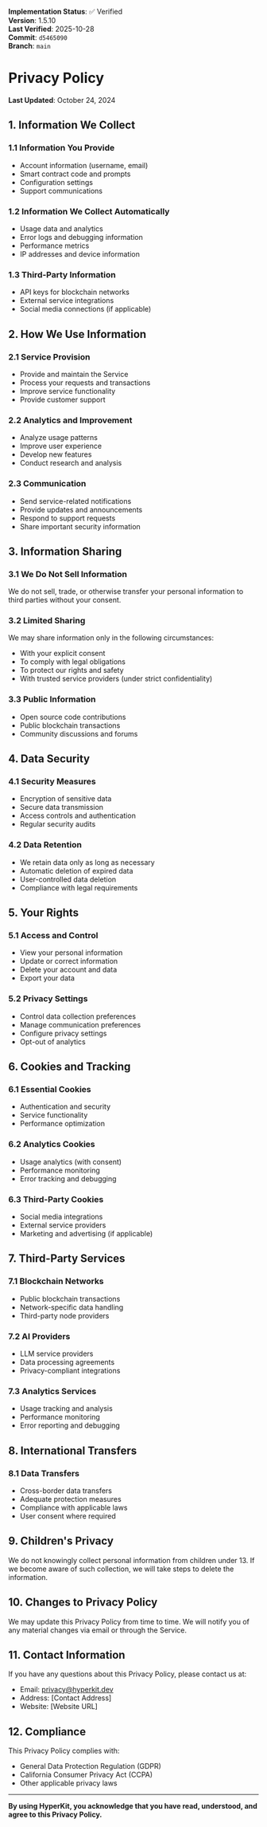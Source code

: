 <!-- AUDIT_BADGE_START -->
**Implementation Status**: ✅ Verified  
**Version**: 1.5.10  
**Last Verified**: 2025-10-28  
**Commit**: `d5465090`  
**Branch**: `main`  
<!-- AUDIT_BADGE_END -->

# Privacy Policy

**Last Updated**: October 24, 2024

## 1. Information We Collect

### 1.1 Information You Provide
- Account information (username, email)
- Smart contract code and prompts
- Configuration settings
- Support communications

### 1.2 Information We Collect Automatically
- Usage data and analytics
- Error logs and debugging information
- Performance metrics
- IP addresses and device information

### 1.3 Third-Party Information
- API keys for blockchain networks
- External service integrations
- Social media connections (if applicable)

## 2. How We Use Information

### 2.1 Service Provision
- Provide and maintain the Service
- Process your requests and transactions
- Improve service functionality
- Provide customer support

### 2.2 Analytics and Improvement
- Analyze usage patterns
- Improve user experience
- Develop new features
- Conduct research and analysis

### 2.3 Communication
- Send service-related notifications
- Provide updates and announcements
- Respond to support requests
- Share important security information

## 3. Information Sharing

### 3.1 We Do Not Sell Information
We do not sell, trade, or otherwise transfer your personal information to third parties without your consent.

### 3.2 Limited Sharing
We may share information only in the following circumstances:
- With your explicit consent
- To comply with legal obligations
- To protect our rights and safety
- With trusted service providers (under strict confidentiality)

### 3.3 Public Information
- Open source code contributions
- Public blockchain transactions
- Community discussions and forums

## 4. Data Security

### 4.1 Security Measures
- Encryption of sensitive data
- Secure data transmission
- Access controls and authentication
- Regular security audits

### 4.2 Data Retention
- We retain data only as long as necessary
- Automatic deletion of expired data
- User-controlled data deletion
- Compliance with legal requirements

## 5. Your Rights

### 5.1 Access and Control
- View your personal information
- Update or correct information
- Delete your account and data
- Export your data

### 5.2 Privacy Settings
- Control data collection preferences
- Manage communication preferences
- Configure privacy settings
- Opt-out of analytics

## 6. Cookies and Tracking

### 6.1 Essential Cookies
- Authentication and security
- Service functionality
- Performance optimization

### 6.2 Analytics Cookies
- Usage analytics (with consent)
- Performance monitoring
- Error tracking and debugging

### 6.3 Third-Party Cookies
- Social media integrations
- External service providers
- Marketing and advertising (if applicable)

## 7. Third-Party Services

### 7.1 Blockchain Networks
- Public blockchain transactions
- Network-specific data handling
- Third-party node providers

### 7.2 AI Providers
- LLM service providers
- Data processing agreements
- Privacy-compliant integrations

### 7.3 Analytics Services
- Usage tracking and analysis
- Performance monitoring
- Error reporting and debugging

## 8. International Transfers

### 8.1 Data Transfers
- Cross-border data transfers
- Adequate protection measures
- Compliance with applicable laws
- User consent where required

## 9. Children's Privacy

We do not knowingly collect personal information from children under 13. If we become aware of such collection, we will take steps to delete the information.

## 10. Changes to Privacy Policy

We may update this Privacy Policy from time to time. We will notify you of any material changes via email or through the Service.

## 11. Contact Information

If you have any questions about this Privacy Policy, please contact us at:
- Email: privacy@hyperkit.dev
- Address: [Contact Address]
- Website: [Website URL]

## 12. Compliance

This Privacy Policy complies with:
- General Data Protection Regulation (GDPR)
- California Consumer Privacy Act (CCPA)
- Other applicable privacy laws

---

**By using HyperKit, you acknowledge that you have read, understood, and agree to this Privacy Policy.**
